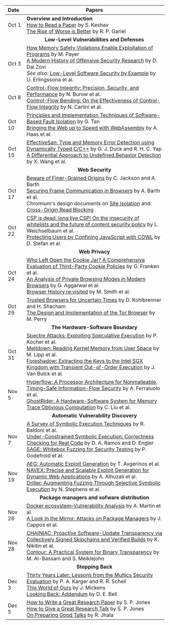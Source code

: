 **Date**   | <center>**Papers**</center>
:----------|:--------------------------------
Oct  1     | **Overview and Introduction** <br/> [How to Read a Paper](papers/keshav:how.pdf) by S. Keshav <br/> [The Rise of Worse is Better](http://www.dreamsongs.com/RiseOfWorseIsBetter.html) by R. P. Gariel
           | <center>**Low-Level Vulnerabilities and Defenses**</center>
Oct  3     | [How Memory Safety Violations Enable Exploitation of Programs](papers/payer:how.pdf) by M. Payer<br/> [A Modern History of Offensive Security Research](https://docs.google.com/presentation/d/19HfkIojyLE8L8X8aZT-lJont96JqIg4PqEhb2juIK2c/edit#slide=id.p) by D. Dai Zovi<br/> *See also:* [Low-Level Software Security by Example](papers/erlingsson:low.pdf) by U. Erlingssona et al.
Oct  8     | [Control-Flow Integrity: Precision, Security, and Performance](papers/burow:cfi.pdf) by N. Burow et al. <br/> [Control-Flow Bending: On the Effectiveness of Control-Flow Integrity](papers/carlini:cfb.pdf) by N. Carlini et al.
Oct 10     | [Principles and Implementation Techniques of Software-Based Fault Isolation](papers/tan:sfi.pff) by G. Tan <br/> [Bringing the Web up to Speed with WebAssembly](papers/haas:wasm.pdf) by A. Haas et al.
Oct 15     | [EffectiveSan: Type and Memory Error Detection using Dynamically Typed C/C++](papers/duck:effectivesan.pdf) by G. J. Duck and R. H. C. Yap<br/> [A Differential Approach to Undefined Behavior Detection](papers/wang:stack.pdf) by X. Wang et al.
           | <center>**Web Security**</center>
Oct 17     | [Beware of Finer-Grained Origins](papers/jackson:beware.pdf) by C. Jackson and A. Barth<br/> [Securing Frame Communication in Browsers](papers/barth:securing.pdf) by A. Barth et al. <br/> Chromium's design documents on [Site Isolation](https://www.chromium.org/developers/design-documents/site-isolation) and [Cross-Origin Read Blocking](https://chromium.googlesource.com/chromium/src/+/master/services/network/cross_origin_read_blocking_explainer.md)
Oct 22     | [CSP is dead, long live CSP! On the insecurity of whitelists and the future of content security policy](papers/weichselbaum:csp.pdf) by L. Weichselbaum et al. <br/> [Protecting Users by Confining JavaScript with COWL](papers/stefan:cowl.pdf) by D. Stefan et al.
           | <center>**Web Privacy**</center>
Oct 24     | [Who Left Open the Cookie Jar? A Comprehensive Evaluation of Third-Party Cookie Policies](papers/franken:comprehensive.pdf) by G. Franken et al.  <br/> [An Analysis of Private Browsing Modes in Modern Browsers](papers/aggarwal:analysis.pdf) by G. Aggarwal et al. <br/> [Browser History re:visited](papers/smith:history.pdf) by M. Smith et al.
Oct 29     | [Trusted Browsers for Uncertain Times](papers/kohlbrenner:fuzzyfox.pdf) by D. Kohlbrenner and H. Shacham <br/> [The Design and Implementation of the Tor Browser](https://www.torproject.org/projects/torbrowser/design/) by M. Perry
           | <center>**The Hardware-Software Boundary**</center>
Oct 31     | [Spectre Attacks: Exploiting Speculative Execution](papers/kocher:spectre.pdf) by P. Kocher et al.<br/> [Meltdown: Reading Kernel Memory from User Space](papers/lipp:meltdown.pdf) by M. Lipp et al.<br/> [Foreshadow: Extracting the Keys to the Intel SGX Kingdom with Transient Out-of-Order Execution](papers/van-bulk:foreshadow.pdf) by J. Van Bulck et al.
Nov  5     | [Hyperflow: A Processor Architecture for Nonmalleable, Timing-Safe Information-Flow Security](papers/ferraiuolo:hyperflow.pdf) by A. Ferraiuolo et al. <br/> [GhostRider: A Hardware-Software System for Memory Trace Oblivious Computation](papers/liu:ghostrider.pdf) by C. Liu et al.
           | <center>**Automatic Vulnerability Discovery**</center>
Nov  7     | [A Survey of Symbolic Execution Techniques](https://arxiv.org/pdf/1610.00502.pdf) by R. Baldoni et al. <br/> [Under-Constrained Symbolic Execution: Correctness Checking for Real Code](papers/ucklee.pdf) by D. A. Ramos and D. Engler <br/> [SAGE: Whitebox Fuzzing for Security Testing](papers/sage.pdf) by P. Godefroid et al.
Nov 19     | [AEG: Automatic Exploit Generation](papers/aeg.pdf) by T. Avgerinos et al. <br/> [NAVEX: Precise and Scalable Exploit Generation for Dynamic Web Applications](papers/alhuzali:navex.pdf) by A. Alhuzali et al. <br/> [Driller: Augmenting Fuzzing Through Selective Symbolic Execution](papers/driller.pdf) by N. Stephens et al.
           | <center>**Package managers and sofware distribution**</center>
Nov 26     | [Docker ecosystem–Vulnerability Analysis](papers/martin:docker.pdf) by A. Martin et al. <br/> [A Look In the Mirror: Attacks on Package Managers](papers/cappos:look.pdf) by J. Cappos et al.
Nov 28     | [CHAINIAC: Proactive Software-Update Transparency via Collectively Signed Skipchains and Verified Builds](papers/nikitin:chainiac.pdf) by K. Nikitin et al. <br/> [Contour: A Practical System for Binary Transparency](papers/al-bassam:contour) by M. Al-Bassam and S. Meiklejohn
           | <center>**Stepping Back**</center>
Dec  3     | [Thirty Years Later: Lessons from the Multics Security Evaluation](papers/karger:thirty.pdf) by P. A. Karger and R. R. Schell <br/> [This World of Ours](papers/mickens:this.pdf) by J. Mickens <br/> [Looking Back: Addendum](papers/bell:looking.pdf) by D. E. Bell
Dec  5     | [How to Write a Great Research Paper](https://www.microsoft.com/en-us/research/academic-program/write-great-research-paper/) by S. P. Jones <br/> [How to Give a Great Research Talk](https://www.microsoft.com/en-us/research/academic-program/give-great-research-talk/) by S. P. Jones <br/> [On Preparing Good Talks](https://ranjitjhala.github.io/static/PLMW-talk-opinionated.pdf) by R. Jhala
